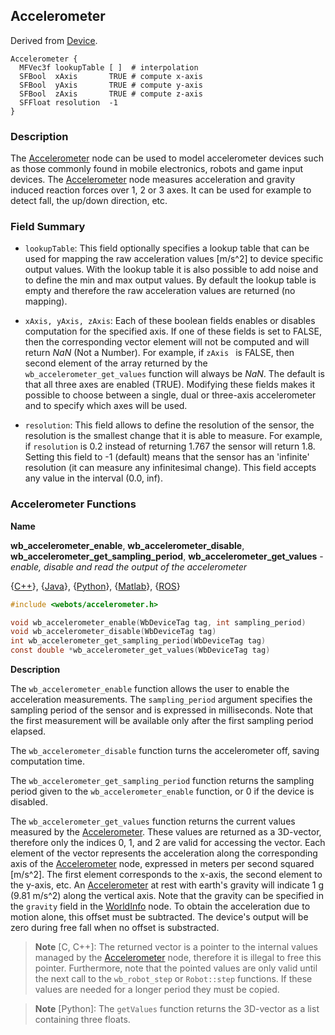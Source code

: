 ## Accelerometer

Derived from [Device](device.md).

```
Accelerometer {
  MFVec3f lookupTable [ ]  # interpolation
  SFBool  xAxis       TRUE # compute x-axis
  SFBool  yAxis       TRUE # compute y-axis
  SFBool  zAxis       TRUE # compute z-axis
  SFFloat resolution  -1
}
```

### Description

The [Accelerometer](#accelerometer) node can be used to model accelerometer devices such as those commonly found in mobile electronics, robots and game input devices.
The [Accelerometer](#accelerometer) node measures acceleration and gravity induced reaction forces over 1, 2 or 3 axes.
It can be used for example to detect fall, the up/down direction, etc.

### Field Summary

- `lookupTable`: This field optionally specifies a lookup table that can be used for mapping the raw acceleration values [m/s^2] to device specific output values.
With the lookup table it is also possible to add noise and to define the min and max output values.
By default the lookup table is empty and therefore the raw acceleration values are returned (no mapping).

- `xAxis, yAxis, zAxis`: Each of these boolean fields enables or disables computation for the specified axis.
If one of these fields is set to FALSE, then the corresponding vector element will not be computed and will return *NaN* (Not a Number).
For example, if `zAxis ` is FALSE, then second element of the array returned by the `wb_accelerometer_get_values` function will always be *NaN*.
The default is that all three axes are enabled (TRUE).
Modifying these fields makes it possible to choose between a single, dual or three-axis accelerometer and to specify which axes will be used.

- `resolution`: This field allows to define the resolution of the sensor, the resolution is the smallest change that it is able to measure.
For example, if `resolution` is 0.2 instead of returning 1.767 the sensor will return 1.8.
Setting this field to -1 (default) means that the sensor has an 'infinite' resolution (it can measure any infinitesimal change).
This field accepts any value in the interval (0.0, inf).

### Accelerometer Functions

**Name**

**wb\_accelerometer\_enable**, **wb\_accelerometer\_disable**, **wb\_accelerometer\_get\_sampling\_period**, **wb\_accelerometer\_get\_values** - *enable, disable and read the output of the accelerometer*

{[C++](cpp-api.md#cpp_accelerometer)}, {[Java](java-api.md#java_accelerometer)}, {[Python](python-api.md#python_accelerometer)}, {[Matlab](matlab-api.md#matlab_accelerometer)}, {[ROS](ros-api.md)}

```c
#include <webots/accelerometer.h>

void wb_accelerometer_enable(WbDeviceTag tag, int sampling_period)
void wb_accelerometer_disable(WbDeviceTag tag)
int wb_accelerometer_get_sampling_period(WbDeviceTag tag)
const double *wb_accelerometer_get_values(WbDeviceTag tag)
```

**Description**

The `wb_accelerometer_enable` function allows the user to enable the acceleration measurements.
The `sampling_period` argument specifies the sampling period of the sensor and is expressed in milliseconds.
Note that the first measurement will be available only after the first sampling period elapsed.

The `wb_accelerometer_disable` function turns the accelerometer off, saving computation time.

The `wb_accelerometer_get_sampling_period` function returns the sampling period given to the `wb_accelerometer_enable` function, or 0 if the device is disabled.

The `wb_accelerometer_get_values` function returns the current values measured by the [Accelerometer](#accelerometer).
These values are returned as a 3D-vector, therefore only the indices 0, 1, and 2 are valid for accessing the vector.
Each element of the vector represents the acceleration along the corresponding axis of the [Accelerometer](#accelerometer) node, expressed in meters per second squared [m/s^2].
The first element corresponds to the x-axis, the second element to the y-axis, etc.
An [Accelerometer](#accelerometer) at rest with earth's gravity will indicate 1 g (9.81 m/s^2) along the vertical axis.
Note that the gravity can be specified in the `gravity` field in the [WorldInfo](worldinfo.md) node.
To obtain the acceleration due to motion alone, this offset must be subtracted.
The device's output will be zero during free fall when no offset is substracted.

> **Note** [C, C++]: The returned vector is a pointer to the internal values managed by the [Accelerometer](#accelerometer) node, therefore it is illegal to free this pointer.
Furthermore, note that the pointed values are only valid until the next call to the `wb_robot_step` or `Robot::step` functions.
If these values are needed for a longer period they must be copied.

<!-- -->

> **Note** [Python]: The `getValues` function returns the 3D-vector as a list containing three floats.
